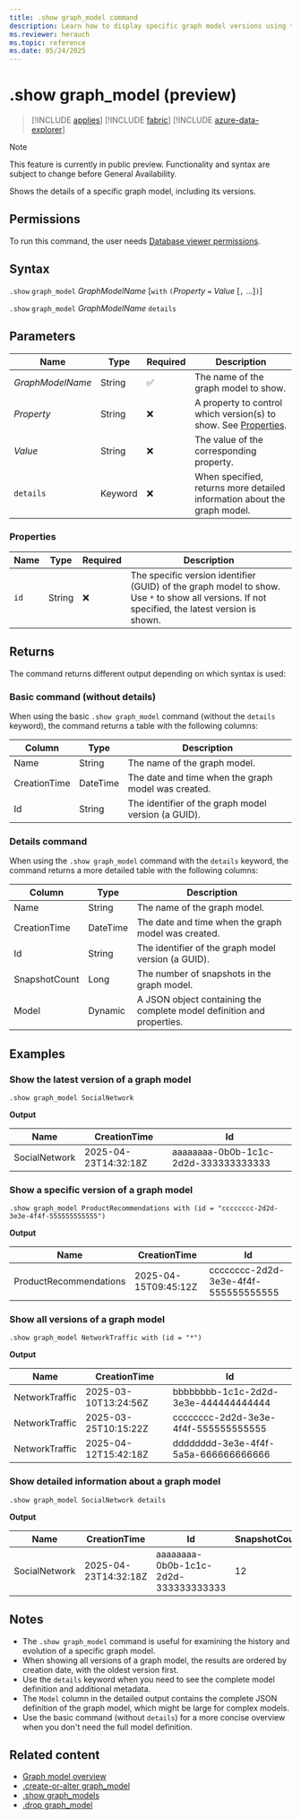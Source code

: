 ```yaml
---
title: .show graph_model command
description: Learn how to display specific graph model versions using the .show graph_model command with syntax and examples.
ms.reviewer: herauch
ms.topic: reference
ms.date: 05/24/2025
---
```


# .show graph_model (preview)

> [!INCLUDE [applies](../../includes/applies-to-version/applies.md)] [!INCLUDE [fabric](../../includes/applies-to-version/fabric.md)] [!INCLUDE [azure-data-explorer](../../includes/applies-to-version/azure-data-explorer.md)]

> [!NOTE]
> This feature is currently in public preview. Functionality and syntax are subject to change before General Availability.

Shows the details of a specific graph model, including its versions.

## Permissions

To run this command, the user needs [Database viewer permissions](../../access-control/role-based-access-control.md).

## Syntax

`.show` `graph_model` *GraphModelName* [`with` `(`*Property* `=` *Value* [`,` ...]`)`]

`.show` `graph_model` *GraphModelName* `details`

## Parameters

|Name|Type|Required|Description|
|--|--|--|--|
|*GraphModelName*|String|✅|The name of the graph model to show.|
|*Property*|String|❌|A property to control which version(s) to show. See [Properties](#properties).|
|*Value*|String|❌|The value of the corresponding property.|
|`details`|Keyword|❌|When specified, returns more detailed information about the graph model.|

### Properties

|Name|Type|Required|Description|
|--|--|--|--|
|`id`|String|❌|The specific version identifier (GUID) of the graph model to show. Use `*` to show all versions. If not specified, the latest version is shown.|

## Returns

The command returns different output depending on which syntax is used:

### Basic command (without details)

When using the basic `.show graph_model` command (without the `details` keyword), the command returns a table with the following columns:

|Column|Type|Description|
|--|--|--|
|Name|String|The name of the graph model.|
|CreationTime|DateTime|The date and time when the graph model was created.|
|Id|String|The identifier of the graph model version (a GUID).|

### Details command

When using the `.show graph_model` command with the `details` keyword, the command returns a more detailed table with the following columns:

|Column|Type|Description|
|--|--|--|
|Name|String|The name of the graph model.|
|CreationTime|DateTime|The date and time when the graph model was created.|
|Id|String|The identifier of the graph model version (a GUID).|
|SnapshotCount|Long|The number of snapshots in the graph model.|
|Model|Dynamic|A JSON object containing the complete model definition and properties.|

## Examples

### Show the latest version of a graph model

```kusto
.show graph_model SocialNetwork
```

**Output**

|Name|CreationTime|Id|
|---|---|---|
|SocialNetwork|2025-04-23T14:32:18Z|aaaaaaaa-0b0b-1c1c-2d2d-333333333333|

### Show a specific version of a graph model

```kusto
.show graph_model ProductRecommendations with (id = "cccccccc-2d2d-3e3e-4f4f-555555555555")
```

**Output**

|Name|CreationTime|Id|
|---|---|---|
|ProductRecommendations|2025-04-15T09:45:12Z|cccccccc-2d2d-3e3e-4f4f-555555555555|

### Show all versions of a graph model

```kusto
.show graph_model NetworkTraffic with (id = "*")
```

**Output**

|Name|CreationTime|Id|
|---|---|---|
|NetworkTraffic|2025-03-10T13:24:56Z|bbbbbbbb-1c1c-2d2d-3e3e-444444444444|
|NetworkTraffic|2025-03-25T10:15:22Z|cccccccc-2d2d-3e3e-4f4f-555555555555|
|NetworkTraffic|2025-04-12T15:42:18Z|dddddddd-3e3e-4f4f-5a5a-666666666666|

### Show detailed information about a graph model

```kusto
.show graph_model SocialNetwork details
```

**Output**

|Name|CreationTime|Id|SnapshotCount|Model|
|---|---|---|---|---|
|SocialNetwork|2025-04-23T14:32:18Z|aaaaaaaa-0b0b-1c1c-2d2d-333333333333|12|{}|

## Notes

- The `.show graph_model` command is useful for examining the history and evolution of a specific graph model.
- When showing all versions of a graph model, the results are ordered by creation date, with the oldest version first.
- Use the `details` keyword when you need to see the complete model definition and additional metadata.
- The `Model` column in the detailed output contains the complete JSON definition of the graph model, which might be large for complex models.
- Use the basic command (without `details`) for a more concise overview when you don't need the full model definition.

## Related content

* [Graph model overview](graph-model-overview.md)
* [.create-or-alter graph_model](graph-model-create-or-alter.md)
* [.show graph_models](graph-models-show.md)
* [.drop graph_model](graph-model-drop.md)
